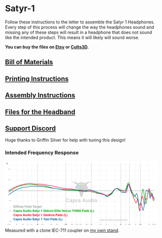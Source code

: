 # Satyr-1

Follow these instructions to the letter to assemble the Satyr 1 Headphones. Every step of this process will change the way the headphones sound and missing any of these steps will result in a headphone that does not sound like the intended product. This means it will likely will sound worse.  

**You can buy the files on
[Etsy](https://www.etsy.com/listing/1514795781/satyr-1-3d-printable-headphone-files) or [Cults3D](https://cults3d.com/en/3d-model/gadget/satyr-1-headphones).**

## [Bill of Materials](https://github.com/CapraAudio/Satyr-1/blob/main/Bill-of-Materials.md)

## [Printing Instructions](https://github.com/CapraAudio/Satyr-1/blob/main/Printing-Instructions.md)

## [Assembly Instructions](https://github.com/CapraAudio/Satyr-1/blob/main/Assembly-Instructions.md)

## [Files for the Headband](https://www.printables.com/model/429232-capra-headband-v2)

## [Support Discord](https://discord.gg/fb4HdDvErF)

Huge thanks to Griffin Silver for help with tuning this design!

### Intended Frequency Response

![Thumbnail](https://github.com/CapraAudio/Satyr-1/blob/main/Satyr%201%20FR.png)  
Measured with a clone IEC-711 coupler on [my own stand](https://www.printables.com/model/506860-iec711-stand).
